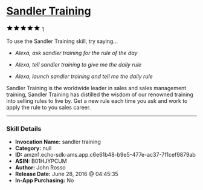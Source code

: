 # [Sandler Training](http://alexa.amazon.com/#skills/amzn1.echo-sdk-ams.app.c6e61b48-b9e5-477e-ac37-7f1cef9879ab)
![5 stars](../../images/ic_star_black_18dp_1x.png)![5 stars](../../images/ic_star_black_18dp_1x.png)![5 stars](../../images/ic_star_black_18dp_1x.png)![5 stars](../../images/ic_star_black_18dp_1x.png)![5 stars](../../images/ic_star_black_18dp_1x.png) 1

To use the Sandler Training skill, try saying...

* *Alexa, ask sandler training for the rule of the day*

* *Alexa, tell sandler training to give me the daily rule*

* *Alexa, launch sandler training and tell me the daily rule*

Sandler Training is the worldwide leader in sales and sales management training, Sandler Training has distilled the wisdom of our renowned training into selling rules to live by. Get a new rule each time you ask and work to apply the rule to you sales career.

***

### Skill Details

* **Invocation Name:** sandler training
* **Category:** null
* **ID:** amzn1.echo-sdk-ams.app.c6e61b48-b9e5-477e-ac37-7f1cef9879ab
* **ASIN:** B01HJYPCUM
* **Author:** John Rosso
* **Release Date:** June 28, 2016 @ 04:45:35
* **In-App Purchasing:** No
